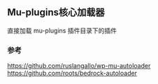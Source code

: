 ## Mu-plugins核心加载器


直接加载 mu-plugins 插件目录下的插件


### 参考

https://github.com/ruslangallo/wp-mu-autoloader
https://github.com/roots/bedrock-autoloader